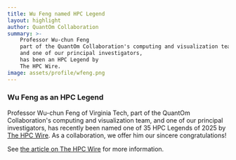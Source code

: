 ```yaml
---
title: Wu Feng named HPC Legend
layout: highlight
author: QuantOm Collaboration
summary: >-
    Professor Wu-chun Feng
    part of the QuantOm Collaboration's computing and visualization team,
    and one of our principal investigators,
    has been an HPC Legend by
    The HPC Wire.
image: assets/profile/wfeng.png
---
```

### Wu Feng as an HPC Legend

Professor Wu-chun Feng of Virginia Tech,
part of the QuantOm Collaboration's computing and visualization team,
and one of our principal investigators,
has recently been named one of 35 HPC Legends of 2025 by
[The HPC Wire](https://www.hpcwire.com/35-hpc-legends-wu-feng/).
As a collaboration, we offer him our sincere congratulations!

See
[the article on The HPC Wire](https://www.hpcwire.com/35-hpc-legends-wu-feng/)
for more information.

